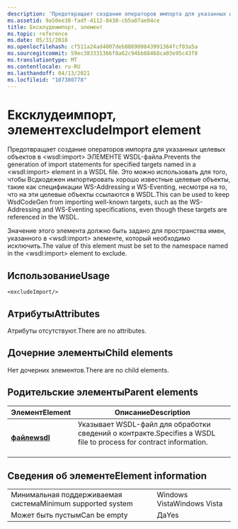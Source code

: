 ```yaml
---
description: 'Предотвращает создание операторов импорта для указанных целевых объектов с именем в элементе WSDL: Import в WSDL-файле.'
ms.assetid: 9a50ee38-fadf-4112-8430-cb5a07ae04ce
title: Ексклудеимпорт, элемент
ms.topic: reference
ms.date: 05/31/2018
ms.openlocfilehash: cf511a24ad4007deb886900843991364fcf03a5a
ms.sourcegitcommit: 59ec383331366f8a62c94bb88468ca03e95c43f8
ms.translationtype: MT
ms.contentlocale: ru-RU
ms.lasthandoff: 04/13/2021
ms.locfileid: "107380778"
---
```

# <a name="excludeimport-element"></a><span data-ttu-id="dbcb0-103">Ексклудеимпорт, элемент</span><span class="sxs-lookup"><span data-stu-id="dbcb0-103">excludeImport element</span></span>

<span data-ttu-id="dbcb0-104">Предотвращает создание операторов импорта для указанных целевых объектов в \<wsdl:import> ЭЛЕМЕНТЕ WSDL-файла.</span><span class="sxs-lookup"><span data-stu-id="dbcb0-104">Prevents the generation of import statements for specified targets named in a \<wsdl:import> element in a WSDL file.</span></span> <span data-ttu-id="dbcb0-105">Это можно использовать для того, чтобы Всдкодежен импортировать хорошо известные целевые объекты, такие как спецификации WS-Addressing и WS-Eventing, несмотря на то, что на эти целевые объекты ссылаются в WSDL.</span><span class="sxs-lookup"><span data-stu-id="dbcb0-105">This can be used to keep WsdCodeGen from importing well-known targets, such as the WS-Addressing and WS-Eventing specifications, even though these targets are referenced in the WSDL.</span></span>

<span data-ttu-id="dbcb0-106">Значение этого элемента должно быть задано для пространства имен, указанного в \<wsdl:import> элементе, который необходимо исключить.</span><span class="sxs-lookup"><span data-stu-id="dbcb0-106">The value of this element must be set to the namespace named in the \<wsdl:import> element to exclude.</span></span>

## <a name="usage"></a><span data-ttu-id="dbcb0-107">Использование</span><span class="sxs-lookup"><span data-stu-id="dbcb0-107">Usage</span></span>

``` syntax
<excludeImport/>
```

## <a name="attributes"></a><span data-ttu-id="dbcb0-108">Атрибуты</span><span class="sxs-lookup"><span data-stu-id="dbcb0-108">Attributes</span></span>

<span data-ttu-id="dbcb0-109">Атрибуты отсутствуют.</span><span class="sxs-lookup"><span data-stu-id="dbcb0-109">There are no attributes.</span></span>

## <a name="child-elements"></a><span data-ttu-id="dbcb0-110">Дочерние элементы</span><span class="sxs-lookup"><span data-stu-id="dbcb0-110">Child elements</span></span>

<span data-ttu-id="dbcb0-111">Нет дочерних элементов.</span><span class="sxs-lookup"><span data-stu-id="dbcb0-111">There are no child elements.</span></span>

## <a name="parent-elements"></a><span data-ttu-id="dbcb0-112">Родительские элементы</span><span class="sxs-lookup"><span data-stu-id="dbcb0-112">Parent elements</span></span>



| <span data-ttu-id="dbcb0-113">Элемент</span><span class="sxs-lookup"><span data-stu-id="dbcb0-113">Element</span></span>                         | <span data-ttu-id="dbcb0-114">Описание</span><span class="sxs-lookup"><span data-stu-id="dbcb0-114">Description</span></span>                                                                       |
|---------------------------------|-----------------------------------------------------------------------------------|
| [<span data-ttu-id="dbcb0-115">**файле**</span><span class="sxs-lookup"><span data-stu-id="dbcb0-115">**wsdl**</span></span>](wsdl.md)<br/> | <span data-ttu-id="dbcb0-116">Указывает WSDL-файл для обработки сведений о контракте.</span><span class="sxs-lookup"><span data-stu-id="dbcb0-116">Specifies a WSDL file to process for contract information.</span></span><br/> <br/> |



## <a name="element-information"></a><span data-ttu-id="dbcb0-117">Сведения об элементе</span><span class="sxs-lookup"><span data-stu-id="dbcb0-117">Element information</span></span>



|                                     |               |
|-------------------------------------|---------------|
| <span data-ttu-id="dbcb0-118">Минимальная поддерживаемая система</span><span class="sxs-lookup"><span data-stu-id="dbcb0-118">Minimum supported system</span></span><br/> | <span data-ttu-id="dbcb0-119">Windows Vista</span><span class="sxs-lookup"><span data-stu-id="dbcb0-119">Windows Vista</span></span> |
| <span data-ttu-id="dbcb0-120">Может быть пустым</span><span class="sxs-lookup"><span data-stu-id="dbcb0-120">Can be empty</span></span>                        | <span data-ttu-id="dbcb0-121">Да</span><span class="sxs-lookup"><span data-stu-id="dbcb0-121">Yes</span></span>           |



 

 




